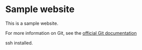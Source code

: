 # Sample website

This is a sample website.

For more information on Git, see the [official Git documentation](https://git-scm.com/)

ssh installed.
